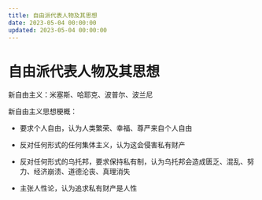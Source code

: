 ```yaml
---
title: 自由派代表人物及其思想
date: 2023-05-04 00:00:00
updated: 2023-05-04 00:00:00
---
```


# 自由派代表人物及其思想

新自由主义：米塞斯、哈耶克、波普尔、波兰尼

新自由主义思想梗概：

* 要求个人自由，认为人类繁荣、幸福、尊严来自个人自由

* 反对任何形式的任何集体主义，认为这会侵害私有财产

* 反对任何形式的乌托邦，要求保持私有制，认为乌托邦会造成匮乏、混乱、努力、经济崩溃、道德沦丧、真理消失

* 主张人性论，认为追求私有财产是人性

